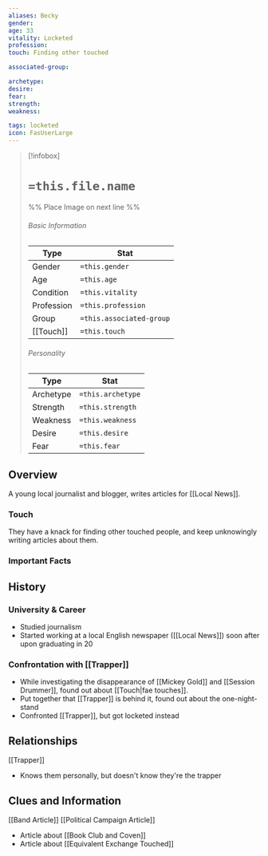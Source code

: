 ```yaml
---
aliases: Becky
gender: 
age: 33
vitality: Locketed
profession: 
touch: Finding other touched

associated-group: 

archetype:
desire:
fear:
strength:
weakness:

tags: locketed
icon: FasUserLarge
---
```


> [!infobox]
> # `=this.file.name`
> %% Place Image on next line %%
> ###### Basic Information
> Type |  Stat |
> ---|---|
> Gender | `=this.gender` |
> Age | `=this.age` |
> Condition | `=this.vitality` |
> Profession | `=this.profession` |
> Group | `=this.associated-group` |
> [[Touch]] | `=this.touch` |
> ###### Personality
> Type |  Stat |
> ---|---|
> Archetype | `=this.archetype` |
> Strength | `=this.strength` |
> Weakness | `=this.weakness` |
> Desire | `=this.desire` |
> Fear | `=this.fear` |
## Overview
A young local journalist and blogger, writes articles for [[Local News]]. 

### Touch
They have a knack for finding other touched people, and keep unknowingly writing articles about them. 

### Important Facts


## History
### University & Career
- Studied journalism 
- Started working at a local English newspaper ([[Local News]]) soon after upon graduating in 20

### Confrontation with [[Trapper]]
- While investigating the disappearance of [[Mickey Gold]] and [[Session Drummer]], found out about [[Touch|fae touches]]. 
- Put together that [[Trapper]] is behind it, found out about the one-night-stand 
- Confronted [[Trapper]], but got locketed instead

## Relationships
[[Trapper]]
- Knows them personally, but doesn't know they're the trapper 


## Clues and Information
[[Band Article]]
[[Political Campaign Article]]
- Article about [[Book Club and Coven]]
- Article about [[Equivalent Exchange Touched]]
